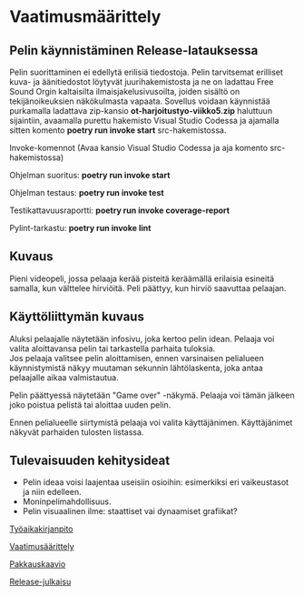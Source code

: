 # Vaatimusmäärittely

## Pelin käynnistäminen Release-latauksessa

Pelin suorittaminen ei edellytä erilisiä tiedostoja. Pelin tarvitsemat erilliset kuva- ja äänitiedostot löytyvät juurihakemistosta ja ne on ladattau Free Sound Orgin kaltaisilta ilmaisjakelusivusoilta, joiden sisältö on tekijänoikeuksien näkökulmasta vapaata. Sovellus voidaan käynnistää purkamalla ladattava zip-kansio **ot-harjoitustyo-viikko5.zip** haluttuun sijaintiin, avaamalla purettu hakemisto Visual Studio Codessa ja ajamalla sitten komento **poetry run invoke start** src-hakemistossa.

Invoke-komennot (Avaa kansio Visual Studio Codessa ja aja komento src-hakemistossa)

Ohjelman suoritus: **poetry run invoke start**

Ohjelman testaus: **poetry run invoke test**

Testikattavuusraportti: **poetry run invoke coverage-report**

Pylint-tarkastu: **poetry run invoke lint**

## Kuvaus

Pieni videopeli, jossa pelaaja kerää pisteitä keräämällä erilaisia esineitä samalla, kun välttelee hirviöitä. Peli päättyy, kun hirviö saavuttaa pelaajan.

## Käyttöliittymän kuvaus

Aluksi pelaajalle näytetään infosivu, joka kertoo pelin idean. Pelaaja voi valita aloittavansa pelin tai tarkastella parhaita tuloksia.  
Jos pelaaja valitsee pelin aloittamisen, ennen varsinaisen pelialueen käynnistymistä näkyy muutaman sekunnin lähtölaskenta, joka antaa pelaajalle aikaa valmistautua.

Pelin päättyessä näytetään "Game over" -näkymä. Pelaaja voi tämän jälkeen joko poistua pelistä tai aloittaa uuden pelin.

Ennen pelialueelle siirtymistä pelaaja voi valita käyttäjänimen. Käyttäjänimet näkyvät parhaiden tulosten listassa.

## Tulevaisuuden kehitysideat

- Pelin ideaa voisi laajentaa useisiin osioihin: esimerkiksi eri vaikeustasot ja niin edelleen.
- Moninpelimahdollisuus.
- Pelin visuaalinen ilme: staattiset vai dynaamiset grafiikat?

[Työaikakirjanpito](/dokumentaatio/tuntikirjanpito.md)

[Vaatimusäärittely](/dokumentaatio/vaatimusmaarittely.md)

[Pakkauskaavio](/dokumentaatio/arkkitehtuuri.md)

[Release-julkaisu](https://github.com/alexalgrund/ot-harjoitustyo/releases/tag/viikko5)

